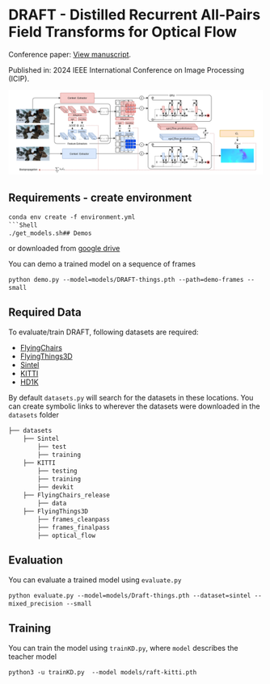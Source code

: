# DRAFT - Distilled Recurrent All-Pairs Field Transforms for Optical Flow

Conference paper: [View manuscript](https://ieeexplore.ieee.org/document/10648058).

Published in: 2024 IEEE International Conference on Image Processing (ICIP).


<img src="DRAFT.png">

## Requirements - create environment
```Shell
conda env create -f environment.yml
```Shell
./get_models.sh## Demos

```
or downloaded from [google drive](https://drive.google.com/drive/folders/1akKiGueJXtsCg7lcViWoeRO7UHKf7Nra?usp=sharing)

You can demo a trained model on a sequence of frames
```Shell
python demo.py --model=models/DRAFT-things.pth --path=demo-frames --small
```

## Required Data
To evaluate/train DRAFT, following datasets are required: 
* [FlyingChairs](https://lmb.informatik.uni-freiburg.de/resources/datasets/FlyingChairs.en.html#flyingchairs)
* [FlyingThings3D](https://lmb.informatik.uni-freiburg.de/resources/datasets/SceneFlowDatasets.en.html)
* [Sintel](http://sintel.is.tue.mpg.de/)
* [KITTI](http://www.cvlibs.net/datasets/kitti/eval_scene_flow.php?benchmark=flow)
* [HD1K](http://hci-benchmark.iwr.uni-heidelberg.de/)


By default `datasets.py` will search for the datasets in these locations. You can create symbolic links to wherever the datasets were downloaded in the `datasets` folder

```Shell
├── datasets
    ├── Sintel
        ├── test
        ├── training
    ├── KITTI
        ├── testing
        ├── training
        ├── devkit
    ├── FlyingChairs_release
        ├── data
    ├── FlyingThings3D
        ├── frames_cleanpass
        ├── frames_finalpass
        ├── optical_flow
```

## Evaluation
You can evaluate a trained model using `evaluate.py`
```Shell
python evaluate.py --model=models/Draft-things.pth --dataset=sintel --mixed_precision --small
```

## Training
You can train the model using `trainKD.py`, where `model` describes the teacher model
```shell
python3 -u trainKD.py  --model models/raft-kitti.pth
```

